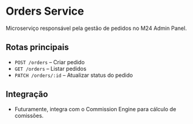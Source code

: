 # Orders Service

Microserviço responsável pela gestão de pedidos no M24 Admin Panel.

## Rotas principais
- `POST /orders` – Criar pedido
- `GET /orders` – Listar pedidos
- `PATCH /orders/:id` – Atualizar status do pedido

## Integração
- Futuramente, integra com o Commission Engine para cálculo de comissões. 